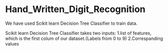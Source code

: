# Hand_Written_Digit_Recognition

We have used Scikit learn Decision Tree Classifier to train data.

Scikit learn Decision Tree Classifier takes two inputs:
1.list of features, which is the first colum of our dataset.(Labels from 0 to 9)
2.Correspanding values
